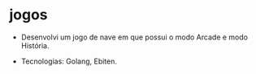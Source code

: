 # jogos

- Desenvolvi um jogo de nave em que possui o modo Arcade e modo História.

- Tecnologias: Golang, Ebiten.
